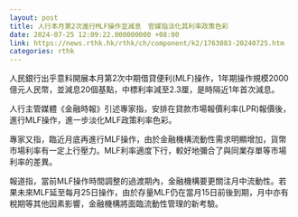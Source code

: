 ```yaml
---
layout: post
title: 人行本月第2次進行MLF操作並減息　官媒指淡化其利率政策色彩
date: 2024-07-25 12:09:22.000000000 +08:00
link: https://news.rthk.hk/rthk/ch/component/k2/1763083-20240725.htm
categories: rthk
---
```


人民銀行出乎意料開展本月第2次中期借貸便利(MLF)操作，1年期操作規模2000億元人民幣，並減息20個基點，中標利率減至2.3厘，是時隔近1年首次減息。

人行主管媒體《金融時報》引述專家指，安排在貸款市場報價利率(LPR)報價後，進行MLF操作，進一步淡化MLF政策利率色彩。

專家又指，臨近月底再進行MLF操作，由於金融機構流動性需求明顯增加，貨幣市場利率有一定上行壓力。MLF利率適度下行，較好地彌合了與同業存單等市場利率的差異。

報道指，當前MLF操作時間調整的過渡期內，金融機構要更關注月中流動性。若果未來MLF延至每月25日操作，由於存量MLF仍在當月15日前後到期，月中亦有稅期等其他因素影響，金融機構將面臨流動性管理的新考驗。
